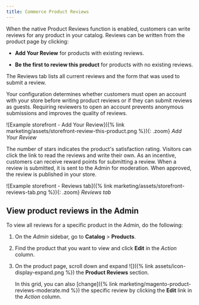 ```yaml
---
title: Commerce Product Reviews
---
```


When the native Product Reviews function is enabled, customers can write reviews for any product in your catalog. Reviews can be written from the product page by clicking:

- **Add Your Review** for products with existing reviews.

- **Be the first to review this product** for products with no existing reviews.

The Reviews tab lists all current reviews and the form that was used to submit a review.

Your configuration determines whether customers must open an account with your store before writing product reviews or if they can submit reviews as guests. Requiring reviewers to open an account prevents anonymous submissions and improves the quality of reviews.

![Example storefront - Add Your Review]({% link marketing/assets/storefront-review-this-product.png %}){: .zoom}
_Add Your Review_

The number of stars indicates the product's satisfaction rating. Visitors can click the link to read the reviews and write their own. As an incentive, customers can receive reward points for submitting a review. When a review is submitted, it is sent to the Admin for moderation. When approved, the review is published in your store.

![Example storefront - Reviews tab]({% link marketing/assets/storefront-reviews-tab.png %}){: .zoom}
_Reviews tab_

## View product reviews in the Admin

To view all reviews for a specific product in the Admin, do the following:

1. On the _Admin_ sidebar, go to **Catalog** > **Products**.

1. Find the product that you want to view and click **Edit** in the _Action_ column.

1. On the product page, scroll down and expand ![]({% link assets/icon-display-expand.png %}) the **Product Reviews** section.

   In this grid, you can also [change]({% link marketing/magento-product-reviews-moderate.md %}) the specific review by clicking the **Edit** link in the _Action_ column.
